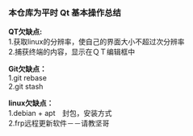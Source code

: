 ### 本仓库为平时 Qt 基本操作总结 ###  

**QT欠缺点:**
<br>
1.获取linux的分辨率，使自己的界面大小不超过次分辨率
<br>
2.捕获终端的内容，显示在ＱＴ编辑框中
<br>

**Git欠缺点：**  
1.git rebase
<br>
2.git stash  

**linux欠缺点：**
<br>
1.debian + apt　封包，安装方式  
2.frp远程更新软件－－请教坚哥
